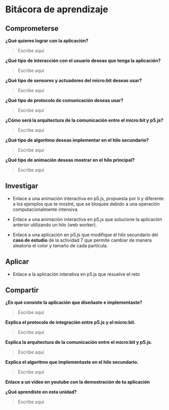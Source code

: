 # Bitácora de aprendizaje

## Comprometerse

**¿Qué quieres lograr con la aplicación?**

> Escribe aquí
> 

**¿Qué tipo de interacción con el usuario deseas que tenga la aplicación?**

> Escribe aquí
> 

**¿Qué tipo de sensores y actuadores del micro:bit deseas usar?**

> Escribe aquí
> 

**¿Qué tipo de protocolo de comunicación deseas usar?**

> Escribe aquí
> 


**¿Cómo será la arquitectura de la comunicación entre el micro:bit y p5.js?**

> Escribe aquí
> 


**¿Qué tipo de algoritmo deseas implementar en el hilo secundario?**

> Escribe aquí
> 

**¿Qué tipo de animación deseas mostrar en el hilo principal?**

> Escribe aquí
> 

## Investigar 

* Enlace a una animación interactiva en p5.js, propuesta por ti y diferente a los ejemplos que te mostré, que se bloquee debido a una operación computacionalmente intensiva.

* Enlace a una animación interactiva en p5.js que solucione la aplicación anterior utilizando un hilo (web worker).

* Enlace a una aplicación en p5.js que modifique el hilo secundario del **caso de estudio** de la actividad 7 que permite cambiar de manera aleatoria el color y tamaño de cada partícula.

## Aplicar

* Enlace a la aplicación interativa en p5.js que resuelve el reto

## Compartir

**¿En qué consiste la aplicación que diseñaste e implementaste?**

> Escribe aquí
> 

**Explica el protocolo de integración entre p5.js y el micro:bit.**

> Escribe aquí
> 

**Explica la arquitectura de la comunicación entre el micro:bit y p5.js.**

> Escribe aquí
> 

**Explica el algoritmo que implementaste en el hilo secundario.**

> Escribe aquí
> 


**Enlace a un video en youtube con la demostración de tu aplicación**


**¿Qué aprendiste en esta unidad?**

> Escribe aquí
> 
